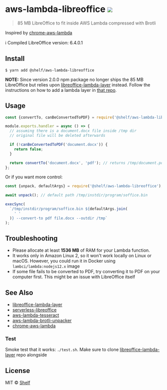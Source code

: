 # aws-lambda-libreoffice ![](https://img.shields.io/badge/code_style-prettier-ff69b4.svg)

> 85 MB LibreOffice to fit inside AWS Lambda compressed with Brotli

Inspired by [chrome-aws-lambda](https://github.com/alixaxel/chrome-aws-lambda)

:information_source: Compiled LibreOffice version: 6.4.0.1

## Install

```
$ yarn add @shelf/aws-lambda-libreoffice
```

**NOTE:** Since version 2.0.0 npm package no longer ships the 85 MB LibreOffice but relies upon [libreoffice-lambda-layer](https://github.com/shelfio/libreoffice-lambda-layer) instead.
Follow the instructions on how to add a lambda layer in [that repo](https://github.com/shelfio/libreoffice-lambda-layer).

## Usage

```js
const {convertTo, canBeConvertedToPDF} = require('@shelf/aws-lambda-libreoffice');

module.exports.handler = async () => {
  // assuming there is a document.docx file inside /tmp dir
  // original file will be deleted afterwards

  if (!canBeConvertedToPDF('document.docx')) {
    return false;
  }

  return convertTo('document.docx', 'pdf'); // returns /tmp/document.pdf
};
```

Or if you want more control:

```js
const {unpack, defaultArgs} = require('@shelf/aws-lambda-libreoffice');

await unpack(); // default path /tmp/instdir/program/soffice.bin

execSync(
  `/tmp/instdir/program/soffice.bin ${defaultArgs.join(
    ' '
  )} --convert-to pdf file.docx --outdir /tmp`
);
```

## Troubleshooting

- Please allocate at least **1536 MB** of RAM for your Lambda function.
- It works only in Amazon Linux 2, so it won't work locally on Linux or macOS. However, you could run it in Docker using `lambci/lambda:nodejs12.x` image
- If some file fails to be converted to PDF, try converting it to PDF on your computer first. This might be an issue with LibreOffice itself

## See Also

- [libreoffice-lambda-layer](https://github.com/shelfio/libreoffice-lambda-layer)
- [serverless-libreoffice](https://github.com/vladgolubev/serverless-libreoffice)
- [aws-lambda-tesseract](https://github.com/shelfio/aws-lambda-tesseract)
- [aws-lambda-brotli-unpacker](https://github.com/shelfio/aws-lambda-brotli-unpacker)
- [chrome-aws-lambda](https://github.com/alixaxel/chrome-aws-lambda)

### Test

Smoke test that it works: `./test.sh`.
Make sure to clone [libreoffice-lambda-layer](https://github.com/shelfio/libreoffice-lambda-layer) repo alongside

## License

MIT © [Shelf](https://shelf.io)
